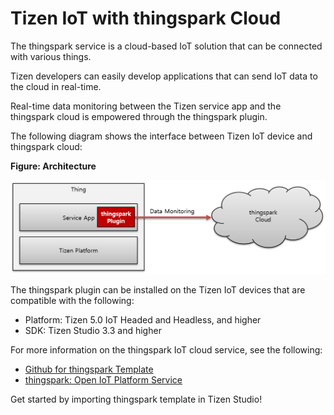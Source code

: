 # Tizen IoT with thingspark Cloud

The thingspark service is a cloud-based IoT solution that can be connected with various things. 

Tizen developers can easily develop applications that can send IoT data to the cloud in real-time.

Real-time data monitoring between the Tizen service app and the thingspark cloud is empowered through the thingspark plugin.

The following diagram shows the interface between Tizen IoT device and thingspark cloud:


**Figure: Architecture**

![Architecture](media/architecture_thingspark.png)

The thingspark plugin can be installed on the Tizen IoT devices that are compatible with the following:

- Platform: Tizen 5.0 IoT Headed and Headless, and higher
- SDK: Tizen Studio 3.3 and higher

For more information on the thingspark IoT cloud service, see the following:

- [Github for thingspark Template](https://github.com/theksystem/tizen_to_thingspark_example)
- [thingspark: Open IoT Platform Service](https://www.thingspark.co.kr)


Get started by importing thingspark template in Tizen Studio!
